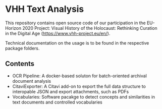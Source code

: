 #  VHH Text Analysis

This repository contains open source code of our participation in the EU-Horizon 2020 Project: Visual History of the Holocaust: Rethinking Curation in the Digital Age
(https://www.vhh-project.eu/en/). 

Technical documentation on the usage is to be found in the respective package folders. 

## Contents

- OCR Pipeline: A docker-based soluton for batch-oriented archival document analysis
- CitaviExporter: A Citavi add-on to export the full data structure to interopable JSON and export attachments, such as PDFs
- Vocabularies: Software pacakge to detect concepts and similarities in text documents and controlled vocabularies
